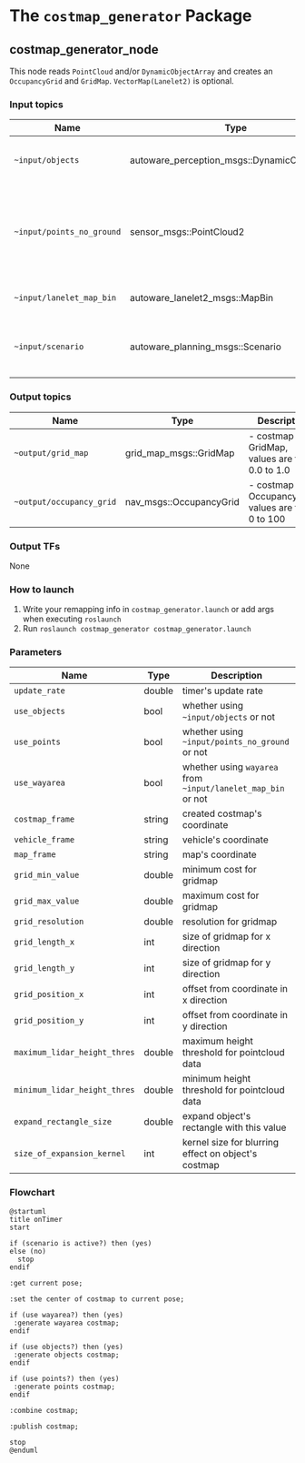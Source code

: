 # The `costmap_generator` Package

## costmap_generator_node

This node reads `PointCloud` and/or `DynamicObjectArray` and creates an `OccupancyGrid` and `GridMap`. `VectorMap(Lanelet2)` is optional.

### Input topics

| Name                      | Type                                         | Description                                                                  |
| ------------------------- | -------------------------------------------- | ---------------------------------------------------------------------------- |
| `~input/objects`          | autoware_perception_msgs::DynamicObjectArray | predicted objects, for obstacles areas                                       |
| `~input/points_no_ground` | sensor_msgs::PointCloud2                     | ground-removed points, for obstacle areas which can't be detected as objects |
| `~input/lanelet_map_bin`  | autoware_lanelet2_msgs::MapBin               | vector map, for drivable areas                                               |
| `~input/scenario`         | autoware_planning_msgs::Scenario             | scenarios to be activated, for node activation                               |

### Output topics

| Name                     | Type                    | Description                                          |
| ------------------------ | ----------------------- | ---------------------------------------------------- |
| `~output/grid_map`       | grid_map_msgs::GridMap  | - costmap as GridMap, values are from 0.0 to 1.0     |
| `~output/occupancy_grid` | nav_msgs::OccupancyGrid | - costmap as OccupancyGrid, values are from 0 to 100 |

### Output TFs

None

### How to launch

1. Write your remapping info in `costmap_generator.launch` or add args when executing `roslaunch`
2. Run `roslaunch costmap_generator costmap_generator.launch`

### Parameters

| Name                         | Type   | Description                                                  |
| ---------------------------- | ------ | ------------------------------------------------------------ |
| `update_rate`                | double | timer's update rate                                          |
| `use_objects`                | bool   | whether using `~input/objects` or not                        |
| `use_points`                 | bool   | whether using `~input/points_no_ground` or not               |
| `use_wayarea`                | bool   | whether using `wayarea` from `~input/lanelet_map_bin` or not |
| `costmap_frame`              | string | created costmap's coordinate                                 |
| `vehicle_frame`              | string | vehicle's coordinate                                         |
| `map_frame`                  | string | map's coordinate                                             |
| `grid_min_value`             | double | minimum cost for gridmap                                     |
| `grid_max_value`             | double | maximum cost for gridmap                                     |
| `grid_resolution`            | double | resolution for gridmap                                       |
| `grid_length_x`              | int    | size of gridmap for x direction                              |
| `grid_length_y`              | int    | size of gridmap for y direction                              |
| `grid_position_x`            | int    | offset from coordinate in x direction                        |
| `grid_position_y`            | int    | offset from coordinate in y direction                        |
| `maximum_lidar_height_thres` | double | maximum height threshold for pointcloud data                 |
| `minimum_lidar_height_thres` | double | minimum height threshold for pointcloud data                 |
| `expand_rectangle_size`      | double | expand object's rectangle with this value                    |
| `size_of_expansion_kernel`   | int    | kernel size for blurring effect on object's costmap          |

### Flowchart

```plantuml
@startuml
title onTimer
start

if (scenario is active?) then (yes)
else (no)
  stop
endif

:get current pose;

:set the center of costmap to current pose;

if (use wayarea?) then (yes)
 :generate wayarea costmap;
endif

if (use objects?) then (yes)
 :generate objects costmap;
endif

if (use points?) then (yes)
 :generate points costmap;
endif

:combine costmap;

:publish costmap;

stop
@enduml
```
